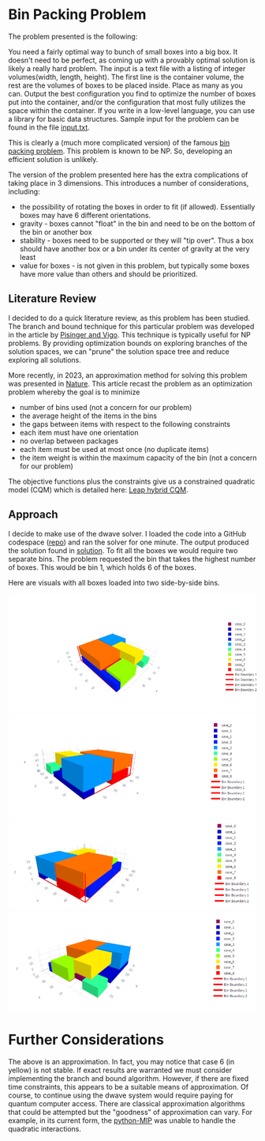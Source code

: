 # Bin Packing Problem

The problem presented is the following:

You need a fairly optimal way to bunch of small boxes into a big box.  It doesn't need to be perfect, as coming up with a provably optimal solution is likely a really hard problem.
The input is a text file with a listing of integer volumes(width, length, height).  The first line is the container volume, the rest are the volumes of boxes to be placed inside.
Place as many as you can.
Output the best configuration you find to optimize the number of boxes put into the container, and/or the configuration that most fully utilizes the space within the container.
If you write in a low-level language, you can use a library for basic data structures. Sample input for the problem can be found in the file [input.txt](./input.txt).

This is clearly a (much more complicated version) of the famous [bin packing problem](https://en.wikipedia.org/wiki/Bin_packing_problem). 
This problem is known to be NP. 
So, developing an efficient solution is unlikely. 

The version of the problem presented here has the extra complications of taking place in 3 dimensions. 
This introduces a number of considerations, including:
- the possibility of rotating the boxes in order to fit (if allowed). Essentially boxes may have 6 different orientations.
- gravity - boxes cannot "float" in the bin and need to be on the bottom of the bin or another box
- stability - boxes need to be supported or they will "tip over". Thus a box should have another box or a bin under its center of gravity at the very least
- value for boxes - is not given in this problem, but typically some boxes have more value than others and should be prioritized.

## Literature Review

I decided to do a quick literature review, as this problem has been studied.
The branch and bound technique for this particular problem was developed in the article by [Pisinger and Vigo](./BranchAndBoundSolution.pdf).
This technique is typically useful for NP problems. 
By providing optimization bounds on exploring branches of the solution spaces, we can "prune" the solution space tree and reduce exploring all solutions.

More recently, in 2023, an approximation method for solving this problem was presented in [Nature](./NatureArticle.pdf).
This article recast the problem as an optimization problem whereby the goal is to minimize
- number of bins used (not a concern for our problem)
- the average height of the items in the bins 
- the gaps between items
with respect to the following constraints
- each item must have one orientation
- no overlap between packages
- each item must be used at most once (no duplicate items)
- the item weight is within the maximum capacity of the bin (not a concern for our problem)

The objective functions plus the constraints give us a constrained quadratic model (CQM) which is detailed here: [Leap hybrid CQM](https://docs.dwavesys.com/docs/latest/doc_leap_hybrid.html).

## Approach
I decide to make use of the dwave solver. 
I loaded the code into a GitHub codespace ([repo](https://github.com/JBecnel/3d-bin-packing)) and ran the solver for one minute. 
The output produced the solution found in [solution](./solution.txt).
To fit all the boxes we would require two separate bins.
The problem requested the bin that takes the highest number of boxes.
This would be bin 1, which holds 6 of the boxes.

Here are visuals with all boxes loaded into two side-by-side bins.

![result1](./results1.png)
![result2](./results2.png)
![result3](./results3.png)
![result4](./results4.png)

# Further Considerations
The above is an approximation. In fact, you may notice that case 6 (in yellow) is not stable.
If exact results are warranted we must consider implementing the branch and bound algorithm. 
However, if there are fixed time constraints, this appears to be a suitable means of approximation.
Of course, to continue using the dwave system would require paying for quantum computer access.
There are classical approximation algorithms that could be attempted but the "goodness" of approximation can vary. 
For example, in its current form, the [python-MIP](https://docs.python-mip.com/en/latest/index.html) was unable to handle the quadratic interactions.
